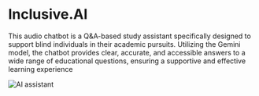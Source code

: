 # Inclusive.AI

This  audio chatbot is a Q&A-based study assistant specifically designed to support blind individuals in their academic pursuits. Utilizing the Gemini model, the chatbot provides clear, accurate, and accessible answers to a wide range of educational questions, ensuring a supportive and effective learning experience

![AI assistant](https://saibaba9758140479.blob.core.windows.net/testimages/AI%20assistant%20for%20blind%20people.png)


